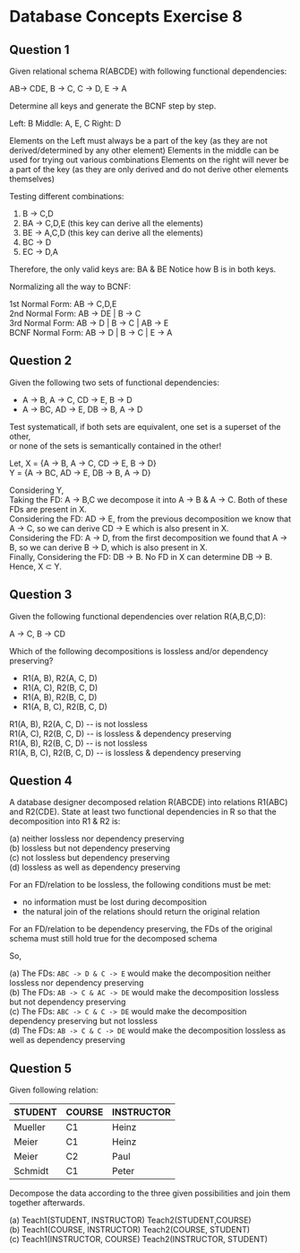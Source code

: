 # Database Concepts Exercise 8

## Question 1

Given relational schema R(ABCDE) with following functional dependencies:

AB-> CDE, B -> C, C -> D, E -> A

Determine all keys and generate the BCNF step by step.

Left: B 
Middle: A, E, C 
Right: D 

Elements on the Left must always be a part of the key (as they are not derived/determined by any other element)
Elements in the middle can be used for trying out various combinations
Elements on the right will never be a part of the key (as they are only derived and do not derive other elements themselves)

Testing different combinations:

1. B -> C,D 
2. BA -> C,D,E (this key can derive all the elements)
3. BE -> A,C,D (this key can derive all the elements)
4. BC -> D 
5. EC -> D,A 

Therefore, the only valid keys are: BA & BE
Notice how B is in both keys.

Normalizing all the way to BCNF:

1st Normal Form: AB -> C,D,E    
2nd Normal Form: AB -> DE | B -> C      
3rd Normal Form: AB -> D | B -> C | AB -> E     
BCNF Normal Form: AB -> D | B -> C | E -> A     

## Question 2

Given the following two sets of functional dependencies:

- A ->  B, A ->  C, CD ->  E, B ->  D
- A ->  BC, AD ->  E, DB ->  B, A ->  D

Test systematicall, if both sets are equivalent, one set is a superset of the other,        
or none of the sets is semantically contained in the other!     

Let,
X = {A ->  B, A ->  C, CD ->  E, B ->  D}       
Y = {A ->  BC, AD ->  E, DB ->  B, A ->  D}         

Considering Y,      
Taking the FD: A -> B,C we decompose it into A -> B & A -> C. Both of these FDs are present in X.   
Considering the FD: AD -> E, from the previous decomposition we know that A -> C, so we can derive CD -> E which is also present in X.      
Considering the FD: A -> D, from the first decomposition we found that A -> B, so we can derive B -> D, which is also present in X.         
Finally, Considering the FD: DB -> B. No FD in X can determine DB -> B. Hence, X ⊂ Y.       

## Question 3

Given the following functional dependencies over relation R(A,B,C,D):

A ->  C, B ->  CD

Which of the following decompositions is lossless and/or dependency preserving?

- R1(A, B), R2(A, C, D)
- R1(A, C), R2(B, C, D)
- R1(A, B), R2(B, C, D)
- R1(A, B, C), R2(B, C, D)

R1(A, B), R2(A, C, D) -- is not lossless    
R1(A, C), R2(B, C, D) -- is lossless & dependency preserving    
R1(A, B), R2(B, C, D) -- is not lossless    
R1(A, B, C), R2(B, C, D) -- is lossless & dependency preserving     

## Question 4

A database designer decomposed relation R(ABCDE) into relations R1(ABC) and R2(CDE). State at least two functional dependencies in R so that the
decomposition into R1 \& R2 is:

(a) neither lossless nor dependency preserving      
(b) lossless but not dependency preserving      
(c) not lossless but dependency preserving      
(d) lossless as well as dependency preserving       

For an FD/relation to be lossless, the following conditions must be met:        

- no information must be lost during decomposition
- the natural join of the relations should return the original relation 

For an FD/relation to be dependency preserving, the FDs of the original schema must still hold true for the decomposed schema       

So,     

(a) The FDs: `ABC -> D & C -> E` would make the decomposition neither lossless nor dependency preserving        
(b) The FDs: `AB -> C & AC -> DE` would make the decomposition lossless but not dependency preserving       
(c) The FDs: `ABC -> C & C -> DE` would make the decomposition dependency preserving but not lossless       
(d) The FDs: `AB -> C & C -> DE` would make the decomposition lossless as well as dependency preserving     

## Question 5

Given following relation:

| STUDENT | COURSE | INSTRUCTOR |
| ------- | ------ | ---------- |
| Mueller | C1     | Heinz      |
| Meier   | C1     | Heinz      |
| Meier   | C2     | Paul       |
| Schmidt | C1     | Peter      |

Decompose the data according to the three given possibilities and join them together afterwards.

(a) Teach1(STUDENT, INSTRUCTOR) Teach2(STUDENT,COURSE)      
(b) Teach1(COURSE, INSTRUCTOR) Teach2(COURSE, STUDENT)      
(c) Teach1(INSTRUCTOR, COURSE) Teach2(INSTRUCTOR, STUDENT)      


